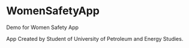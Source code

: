 # WomenSafetyApp
Demo for Women Safety App


App Created by Student of University of Petroleum and Energy Studies.

